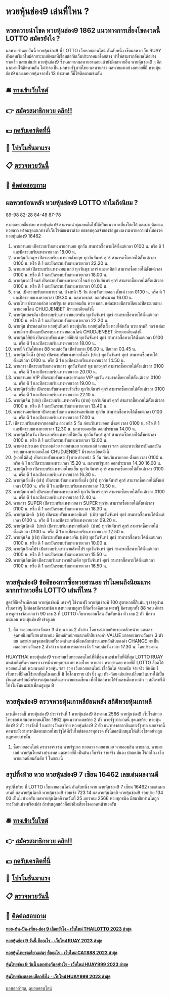 # หวยหุ้นช่อง9 เล่นที่ไหน ?
## หวยควายนำโชค หวยหุ้นช่อง9 1862 แนวทางการเสี่ยงโชคงวดนี้ LOTTO สมัครยังไง ?
ผลหวยฮานอยวันนี้ หวยหุ้นช่อง9 ที่ LOTTO เว็บหวยออนไลน์ อันดับหนึ่ง เช็คผลหวยเว็บ RUAY อัพเดทเรียลไทม์ด้วยระบบอัพผลที่เชื่อมต่อกับเว็บประกาศผลโดยตรง ทำให้สามารถอัพผลได้อย่างรวดเร็ว และแม่นยำ หวยหุ้นช่อง9 ซึ่งนอกจากผลหวยฮานอยแล้วยังมีผลหวยอื่น หวยหุ้นช่อง9 ๆ อีกมากมายให้ติดตามกัน ไม่ว่าจะเป็น ผลหวยรัฐบาลไทย ผลหวยลาว ผลหวยมาเลย์ ผลหวยยี่กี หวยหุ้นช่อง9 และผลหวยหุ้นจากทั้ง 13 ประเทศ ก็มีให้ติดตามเช่นกัน

## 🛎 [ทางเข้าเว็บไซต์](https://bit.ly/3BG5bNw)
## 👉 [สมัครสมาชิกหวย คลิก!!](https://bit.ly/3BG5bNw)
## 💵 [กดรับเครดิตที่นี่](https://bit.ly/3C3mvgS)
## 👑 [โปรโมชั่นมาแรง](https://bit.ly/3C3mvgS)
## 📋 [ตรวจหวยวันนี้](https://bit.ly/3C3mvgS)
## 📱 [ติดต่อสอบถาม](https://bit.ly/3C3mvgS)

## ผลหวยย้อนหลัง หวยหุ้นช่อง9 LOTTO ทำไมถึงนิยม ?
89-98
82-28
84-48
87-78

หากคอหวยชื่นชอบ หวยหุ้นช่อง9 สามารถนำชุดเลขเด็ดไปใช้เป็นแนวทางเสี่ยงโชคได้ และฝากติดตามหวยลาว พร้อมชุดแนวทางที่เว็บไซต์ของเราด้วย
ขอขอบคุณเจ้าของข้อมูล
ผลงานหวยควายนำโชคงวด หวยหุ้นช่อง9 16462
1. หวยฮานอย เปิดระบบรับแทงหวยฮานอย ทุกวัน สามารถซื้อหวยได้ตั้งแต่เวลา 0100 น. หรือ ตี 1 และปิดระบบรับแทงหวยเวลา 18.00 น.
2. หวยหุ้นอังกฤษ เปิดระบบรับแทงหวยอังกฤษ ทุกวันจันทร์ ศุกร์ สามารถซื้อหวยได้ตั้งแต่เวลา 0100 น. หรือ ตี 1 และปิดระบบรับแทงหวยเวลา 22.20 น.
3. หวยมาเลย์ เปิดระบบรับแทงหวยมาเลย์ ทุกวันพุธ เสาร์ และอาทิตย์ สามารถซื้อหวยได้ตั้งแต่เวลา 0100 น. หรือ ตี 1 และปิดระบบรับแทงหวยเวลา 18.00 น.
4. หวยหุ้นดาวโจนส์ เปิดระบบรับแทงหวยดาวโจนส์ ทุกวันจันทร์ ศุกร์ สามารถซื้อหวยได้ตั้งแต่เวลา 0100 น. หรือ ตี 1 และปิดระบบรับแทงหวยเวลา 01.00 น.
5. ธกส. เปิดระบบรับแทงหวยธกส. ล่วงหน้า 5 วัน ก่อนวันหวยออก ตั้งแต่ เวลา 0100 น. หรือ ตี 1 และปิดระบบแทงหวยเวลา 09.30 น. ผลหวยธกส. ออกประมาณ 16.00 น.
6. หวยไทย ประกอบด้วย หวยรัฐบาล หวยออมสิน หวย ธกส. แต่ละหวยมีการเปิดและปิดระบบแทงหวยออนไลน์ CHUDJENBET มีรายละเอียดดังนี้
7. หวยหุ้นเยอรมัน เปิดระบบรับแทงหวยเยอรมัน ทุกวันจันทร์ ศุกร์ สามารถซื้อหวยได้ตั้งแต่เวลา 0100 น. หรือ ตี 1 และปิดระบบรับแทงหวยเวลา 22.20 น.
8. หวยหุ้น ประกอบด้วย หวยหุ้นนิเคอิ หวยหุ้นจีน หวยหุ้นฮั่งเส็ง หวยไต้หวัน หวยเกาหลี ฯลฯ แต่ละหวยมีการเปิดและปิดระบบแทงหวยออนไลน์ CHUDJENBET มีรายละเอียดดังนี้
9. หวยหุ้นอียิปต์ เปิดระบบรับแทงหวยอียิปต์ ทุกวันจันทร์ ศุกร์ สามารถซื้อหวยได้ตั้งแต่เวลา 0100 น. หรือ ตี 1 และปิดระบบรับแทงหวยเวลา 18.00 น.
10. หวยยี่กี่ เปิดให้แทง 88 รอบต่อวัน เปิดรับแทง 06.00 น. ปิดเวลา 03.45 น.
11. หวยหุ้นฮั่งเส็ง (บ่าย) เปิดระบบรับแทงหวยฮั่งเส็ง (บ่าย) ทุกวันจันทร์ ศุกร์ สามารถซื้อหวยได้ตั้งแต่เวลา 0100 น. หรือ ตี 1 และปิดระบบรับแทงหวยเวลา 14.50 น.
12. หวยลาว เปิดระบบรับแทงหวยลาว ทุกวันจันทร์ พุธ และศุกร์ สามารถซื้อหวยได้ตั้งแต่เวลา 0100 น. หรือ ตี 1 และปิดระบบรับแทงหวยเวลา 20.00 น.
13. หวยฮานอย VIP เปิดระบบรับแทงหวยฮานอย VIP ทุกวัน สามารถซื้อหวยได้ตั้งแต่เวลา 0100 น. หรือ ตี 1 และปิดระบบรับแทงหวยเวลา 19.00 น.
14. หวยหุ้นรัสเซีย เปิดระบบรับแทงหวยรัสเซีย ทุกวันจันทร์ ศุกร์ สามารถซื้อหวยได้ตั้งแต่เวลา 0100 น. หรือ ตี 1 และปิดระบบรับแทงหวยเวลา 22.10 น.
15. หวยหุ้นจีน (บ่าย) เปิดระบบรับแทงหวยจีน (บ่าย) ทุกวันจันทร์ ศุกร์ สามารถซื้อหวยได้ตั้งแต่เวลา 0100 น. หรือ ตี 1 และปิดระบบรับแทงหวยเวลา 13.40 น.
16. หวยฮานอยพิเศษ เปิดระบบรับแทงหวยฮานอยพิเศษ ทุกวัน สามารถซื้อหวยได้ตั้งแต่เวลา 0100 น. หรือ ตี 1 และปิดระบบรับแทงหวยเวลา 17.00 น.
17. เปิดระบบรับแทงหวยออมสิน ล่วงหน้า 5 วัน ก่อนวันหวยออก ตั้งแต่ เวลา 0100 น. หรือ ตี 1 และปิดระบบแทงหวยเวลา 12.30 น. ผลหวยออมสิน ออกประมาณ 14.00 น.
18. หวยหุ้นไต้หวัน เปิดระบบรับแทงหวยไต้หวัน ทุกวันจันทร์ ศุกร์ สามารถซื้อหวยได้ตั้งแต่เวลา 0100 น. หรือ ตี 1 และปิดระบบรับแทงหวยเวลา 12.00 น.
19. หวยต่างประเทศ ประกอบด้วย หวยฮานอย หวยมาเลย์ หวยลาว ฯลฯ แต่ละหวยมีการเปิดและปิดระบบแทงหวยออนไลน์ CHUDJENBET มีรายละเอียดดังนี้
20. (หวยใต้ดิน) เปิดระบบรับแทงหวยรัฐบาล ล่วงหน้า 5 วัน ก่อนวันหวยออก ตั้งแต่ เวลา 0100 น. หรือ ตี 1 และปิดระบบแทงหวยเวลา 15.20 น. ผลหวยรัฐบาล ออกประมาณ 14.30 16.00 น.
21. หวยหุ้นไทย เปิดระบบรับแทงหวยไทยเย็น ทุกวันจันทร์ ศุกร์ สามารถซื้อหวยได้ตั้งแต่เวลา 0100 น. หรือ ตี 1 และปิดระบบรับแทงหวยเวลา 16.30 น.
22. หวยหุ้นฮั่งเส็ง (เช้า) เปิดระบบรับแทงหวยฮั่งเส็ง (เช้า) ทุกวันจันทร์ ศุกร์ สามารถซื้อหวยได้ตั้งแต่เวลา 0100 น. หรือ ตี 1 และปิดระบบรับแทงหวยเวลา 10.50 น.
23. หวยหุ้นเกาหลี เปิดระบบรับแทงหวยเกาหลี ทุกวันจันทร์ ศุกร์ สามารถซื้อหวยได้ตั้งแต่เวลา 0100 น. หรือ ตี 1 และปิดระบบรับแทงหวยเวลา 12.40 น.
24. หวยลาว SUPER เปิดระบบรับแทงหวยลาว SUPER ทุกวัน สามารถซื้อหวยได้ตั้งแต่เวลา 0100 น. หรือ ตี 1 และปิดระบบรับแทงหวยเวลา 18.30 น.
25. หวยหุ้นนิเคอิ  (เช้า) เปิดระบบรับแทงหวยนิเคอิ  (เช้า) ทุกวันจันทร์ ศุกร์ สามารถซื้อหวยได้ตั้งแต่เวลา 0100 น. หรือ ตี 1 และปิดระบบรับแทงหวยเวลา 09.20 น.
26. หวยหุ้นนิเคอิ  (บ่าย) เปิดระบบรับแทงหวยนิเคอิ  (บ่าย) ทุกวันจันทร์ ศุกร์ สามารถซื้อหวยได้ตั้งแต่เวลา 0100 น. หรือ ตี 1 และปิดระบบรับแทงหวยเวลา 12.50 น.
27. หวยหุ้นจีน (เช้า) เปิดระบบรับแทงหวยจีน (เช้า) ทุกวันจันทร์ ศุกร์ สามารถซื้อหวยได้ตั้งแต่เวลา 0100 น. หรือ ตี 1 และปิดระบบรับแทงหวยเวลา 10.00 น.
28. หวยหุ้นสิงคโปร์ เปิดระบบรับแทงหวยสิงคโปร์ ทุกวันจันทร์ ศุกร์ สามารถซื้อหวยได้ตั้งแต่เวลา 0100 น. หรือ ตี 1 และปิดระบบรับแทงหวยเวลา 15.50 น.
29. หวยหุ้นอินเดีย เปิดระบบรับแทงหวยอินเดีย ทุกวันจันทร์ ศุกร์ สามารถซื้อหวยได้ตั้งแต่เวลา 0100 น. หรือ ตี 1 และปิดระบบรับแทงหวยเวลา 16.50 น.

## หวยหุ้นช่อง9 ข้อดีของการซื้อหวยฮานอย ทำไมคนถึงนิยมแทงมากกว่าหวยอื่น LOTTO เล่นที่ไหน ?
สูตรยี่กีเครื่องคิดเลข หวยหุ้นช่อง9 เศรษฐี ใช้งานฟรี หวยหุ้นช่อง9 100 สูตรหวยยี่กีแม่น ๆ เข้าดูผ่าน เว็บเศรษฐี ไม่ต้องสมัครสมาชิก แทงหวยตามสูตร ยี่กีเครื่องคิดเลข เศรษฐี มีครบทุกทั้ง 88 รอบ อัตราการถูกรางวัลมากกว่า 90 เลข 3 ที่ LOTTO เว็บหวยออนไลน์ อันดับหนึ่ง ตัว เลข 2 ตัว มีครบแน่นอน หวยหุ้นช่อง9 เข้าดูเลย
1. คือ จะออกผลรางวัลเลข 3 ตัวบน และ 2 ตัวล่าง โดยจะนำเลขท้ายของหลักหน่วย และเลขจุดทศนิยมทั้งสองตำแหน่ง คือหลักหน่วยและหลักสิบของค่า VALUE มาออกผลรางวัลเลข 3 ตัวบน และนำเลขจุดทศนิยมทั้งสองตำแหน่งคือหลักหน่วยและหลักสิบของค่า CHANGE มาเป็นผลออกรางวัลเลข 2 ตัวล่าง และทำการออกรางวัล 1 รอบต่อวัน เวลา 17.30 น. โดยประมาณ

HUAYTHAI หวยหุ้นช่อง9 รวมรวมเว็บหวยออนไลน์ที่ดีที่สุด แนะนำเว็บที่ดีที่สุด LOTTO RUAY แหล่งเดิมพันหวยครบวงจรมีหวยทุกประเภท หวยไทย หวยลาว หวยฮานอย หวยยีกี LOTTO ล็อตโต้ หวยออนไลน์ หวยมาเลย์ หวยหุ้น ฯลฯ รวย เว็บหวยออนไลน์ เชื่อถือได้ จ่ายหนัก จ่ายจริง อันดับ 1 เว็บหวยที่มีคนใช้มากที่สุดในตอนนี้ มี ไฮโลพารวย เป่า ยิ้ง ฉุบ หัว-ก้อย เล่นง่ายเปลี่ยนเงินบาทให้เป็นเงินแสนพร้อมมีบริการกลุ่มเลขเด็ดแทงหวยตามเซียน เพื่อให้คอหวยได้รับเลขเด็ดหวยต่าง ๆ สมัครฟรีมีโปรโมชั่นแนะนำเพื่อนสูงสุด 8

## หวยหุ้นช่อง9 ตรวจหวยหุ้นเกาหลีย้อนหลัง สถิติหวยหุ้นเกาหลี
เลขเด็ดงวดนี้ หวยหุ้นช่อง9 ประจำวันที่ 1 หวยหุ้นช่อง9 สิงหาคม 2566 หวยหุ้นช่อง9 เว็บไซต์หวยไทยขอนำเสนอหวยคนมีโชค 1862 ชุดแนวทางเลขท้าย 2 ตัว หวยรัฐบาลงวดนี้ ชุดเลขท้าย หวยหุ้นช่อง9 2 ตัว รางวัลที่ 1 และรางวัลเลขท้าย หวยหุ้นช่อง9 2 ตัว แนวทางสลากกินแบ่งรัฐบาล นอกจากนี้คอหวยยังสามารถติดตามหวยไทยรัฐได้ที่เว็บไซต์ของเราทุกงวด ทั้งนี้ขอสนับสนุนให้เสี่ยงโชคอย่างถูกกฎหมายเท่านั้น
1. ซื้อหวยออนไลน์ ครบวงจร เช่น หวยรัฐบาล หวยลาว หวยฮานอย หวยออมสิน หวยธกส. หวยมาเลย์ หวยหุ้นไทยต่างประเทศ และหวยยี่กี เป็นต้น เว็บจริง จ่ายจริง มั่นคง ปลอดภัย ไร้กลโกง เว็บหวยยอดนิยมอันดับ 1 ในขณะนี้

## สรุปทิ้งท้าย หวย หวยหุ้นช่อง9 7 เซียน 16462 เลขเด่นผลงานดี
สรุปทิ้งท้าย ที่ LOTTO เว็บหวยออนไลน์ อันดับหนึ่ง หวย หวยหุ้นช่อง9 7 เซียน 16462 เลขเด่นผลงานดี ผลหวยหุ้นนิเคอิ หวยหุ้นช่อง9 รอบเช้า
723
14
ผลหวยหุ้นนิเคอิ หวยหุ้นช่อง9 รอบบ่าย
134
03
เป็นไงบ้างครับ ผลหวยหุ้นนิเคอิงวดวันที่ 25 มกราคม 2566 หวยทุกชนิด มีสมาชิกท่านใดถูกรางวัลกันบ้างหรือเปล่า ถ้าท่านถูกแล้วก็อย่าลืมเสี่ยงโชคงวดหน้านะครับ

## 🛎 [ทางเข้าเว็บไซต์](https://bit.ly/3BG5bNw)
## 👉 [สมัครสมาชิกหวย คลิก!!](https://bit.ly/3BG5bNw)
## 💵 [กดรับเครดิตที่นี่](https://bit.ly/3C3mvgS)
## 👑 [โปรโมชั่นมาแรง](https://bit.ly/3C3mvgS)
## 📋 [ตรวจหวยวันนี้](https://bit.ly/3C3mvgS)
## 📱 [ติดต่อสอบถาม](https://bit.ly/3C3mvgS)

#### [หวย-หุ้น-ปิด-เที่ยง-ช่อง 9 เลือกยังไง - เว็บใหม่ THAILOTTO 2023 ล่าสุด](https://atom.io/themes/หวย-หุ้น-ปิด-เที่ยง-ช่อง%209%20เลือกยังไง%20-%20เว็บใหม่%20thailotto%202023%20ล่าสุด)
#### [หวยหุ้นช่อง 9 วันนี้ คืออะไร - เว็บใหม่ RUAY 2023 ล่าสุด](https://atom.io/themes/หวยหุ้นช่อง%209%20วันนี้%20คืออะไร%20-%20เว็บใหม่%20ruay%202023%20ล่าสุด)
#### [หวยหุ้นไทยชุดเดียวแม่นๆ คืออะไร - เว็บใหม่ CAT888 2023 ล่าสุด](https://atom.io/themes/หวยหุ้นไทยชุดเดียวแม่นๆ%20คืออะไร%20-%20เว็บใหม่%20cat888%202023%20ล่าสุด)
#### [หุ้นไทยช่อง 9 วันนี้ แตกต่างกันอย่างไร - เว็บใหม่ HUAY999 2023 ล่าสุด](https://atom.io/themes/หุ้นไทยช่อง%209%20วันนี้%20แตกต่างกันอย่างไร%20-%20เว็บใหม่%20huay999%202023%20ล่าสุด)
#### [หุ้นไทยช่องตลาด เลือกยังไง - เว็บใหม่ HUAY999 2023 ล่าสุด](https://atom.io/themes/หุ้นไทยช่องตลาด%20เลือกยังไง%20-%20เว็บใหม่%20huay999%202023%20ล่าสุด)

[ผลบอลล่าสุด](https://siamsport.tv "ผลบอลล่าสุด"), [ดูบอลออนไลน์](https://siamsport.tv/ดูบอลสด "ดูบอลออนไลน์")